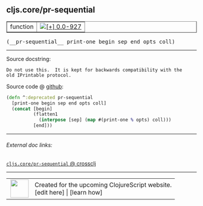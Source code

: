 ## cljs.core/pr-sequential



 <table border="1">
<tr>
<td>function</td>
<td><a href="https://github.com/cljsinfo/cljs-api-docs/tree/0.0-927"><img valign="middle" alt="[+] 0.0-927" title="Added in 0.0-927" src="https://img.shields.io/badge/+-0.0--927-lightgrey.svg"></a> </td>
</tr>
</table>


 <samp>
(__pr-sequential__ print-one begin sep end opts coll)<br>
</samp>

---





Source docstring:

```
Do not use this.  It is kept for backwards compatibility with the
old IPrintable protocol.
```


Source code @ [github](https://github.com/clojure/clojurescript/blob/r1552/src/cljs/cljs/core.cljs#L6209-L6216):

```clj
(defn ^:deprecated pr-sequential
  [print-one begin sep end opts coll]
  (concat [begin]
          (flatten1
            (interpose [sep] (map #(print-one % opts) coll)))
          [end]))
```

<!--
Repo - tag - source tree - lines:

 <pre>
clojurescript @ r1552
└── src
    └── cljs
        └── cljs
            └── <ins>[core.cljs:6209-6216](https://github.com/clojure/clojurescript/blob/r1552/src/cljs/cljs/core.cljs#L6209-L6216)</ins>
</pre>

-->

---



###### External doc links:

[`cljs.core/pr-sequential` @ crossclj](http://crossclj.info/fun/cljs.core.cljs/pr-sequential.html)<br>

---

 <table>
<tr><td>
<img valign="middle" align="right" width="48px" src="http://i.imgur.com/Hi20huC.png">
</td><td>
Created for the upcoming ClojureScript website.<br>
[edit here] | [learn how]
</td></tr></table>

[edit here]:https://github.com/cljsinfo/cljs-api-docs/blob/master/cljsdoc/cljs.core/pr-sequential.cljsdoc
[learn how]:https://github.com/cljsinfo/cljs-api-docs/wiki/cljsdoc-files

<!--

This information was too distracting to show to readers, but I'll leave it
commented here since it is helpful to:

- pretty-print the data used to generate this document
- and show how to retrieve that data



The API data for this symbol:

```clj
{:ns "cljs.core",
 :name "pr-sequential",
 :signature ["[print-one begin sep end opts coll]"],
 :history [["+" "0.0-927"]],
 :type "function",
 :full-name-encode "cljs.core/pr-sequential",
 :source {:code "(defn ^:deprecated pr-sequential\n  [print-one begin sep end opts coll]\n  (concat [begin]\n          (flatten1\n            (interpose [sep] (map #(print-one % opts) coll)))\n          [end]))",
          :title "Source code",
          :repo "clojurescript",
          :tag "r1552",
          :filename "src/cljs/cljs/core.cljs",
          :lines [6209 6216]},
 :full-name "cljs.core/pr-sequential",
 :docstring "Do not use this.  It is kept for backwards compatibility with the\nold IPrintable protocol."}

```

Retrieve the API data for this symbol:

```clj
;; from Clojure REPL
(require '[clojure.edn :as edn])
(-> (slurp "https://raw.githubusercontent.com/cljsinfo/cljs-api-docs/catalog/cljs-api.edn")
    (edn/read-string)
    (get-in [:symbols "cljs.core/pr-sequential"]))
```

-->
